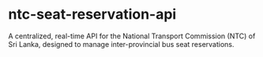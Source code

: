 # ntc-seat-reservation-api
A centralized, real-time API for the National Transport Commission (NTC) of Sri Lanka, designed to manage inter-provincial bus seat reservations. 
